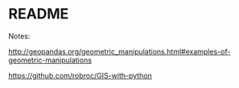 README
=======

Notes:

http://geopandas.org/geometric_manipulations.html#examples-of-geometric-manipulations

https://github.com/robroc/GIS-with-python

